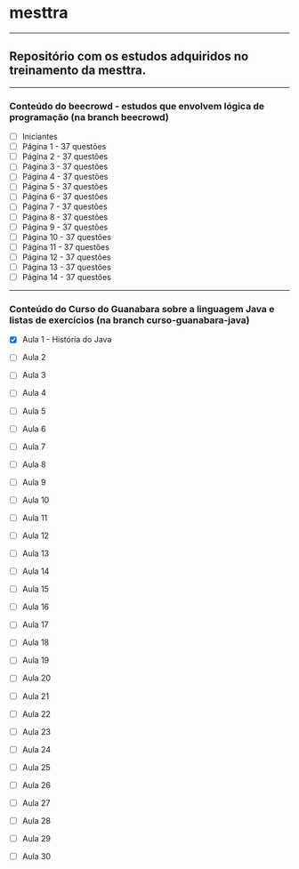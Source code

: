 # mesttra
_________________
## Repositório com os estudos adquiridos no treinamento da mesttra.
__________________________________________
### Conteúdo do beecrowd - estudos que envolvem lógica de programação (na branch beecrowd)
- [ ] Iniciantes
- [ ] Página 1 - 37 questões
- [ ] Página 2 - 37 questões
- [ ] Página 3 - 37 questões
- [ ] Página 4 - 37 questões
- [ ] Página 5 - 37 questões
- [ ] Página 6 - 37 questões
- [ ] Página 7 - 37 questões
- [ ] Página 8 - 37 questões
- [ ] Página 9 - 37 questões
- [ ] Página 10 - 37 questões
- [ ] Página 11 - 37 questões
- [ ] Página 12 - 37 questões
- [ ] Página 13 - 37 questões
- [ ] Página 14 - 37 questões
_________________________________
### Conteúdo do Curso do Guanabara sobre a linguagem Java e listas de exercícios (na branch curso-guanabara-java)
- [x] Aula 1 - História do Java
- [ ] Aula 2 
- [ ] Aula 3
- [ ] Aula 4
- [ ] Aula 5
- [ ] Aula 6
- [ ] Aula 7
- [ ] Aula 8
- [ ] Aula 9
- [ ] Aula 10
- [ ] Aula 11
- [ ] Aula 12
- [ ] Aula 13
- [ ] Aula 14
- [ ] Aula 15
- [ ] Aula 16
- [ ] Aula 17
- [ ] Aula 18
- [ ] Aula 19
- [ ] Aula 20
- [ ] Aula 21
- [ ] Aula 22
- [ ] Aula 23
- [ ] Aula 24
- [ ] Aula 25
- [ ] Aula 26
- [ ] Aula 27
- [ ] Aula 28
- [ ] Aula 29
- [ ] Aula 30

